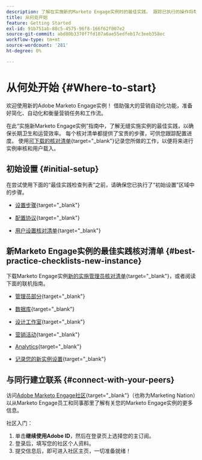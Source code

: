 ```yaml
---
description: 了解在实施新的Marketo Engage实例时的最佳实践。 跟踪已执行的操作将帮助您充分利用Marketo Engage，并为长期卫生和效率设置实例。 作为新管理员，请导航新实例，使用这些指南保持集中和有条不紊。
title: 从何处开始
feature: Getting Started
exl-id: 91b751ab-88c5-4575-96f8-166f62f007e2
source-git-commit: abd80b3370f7fd107a6ae55edfeb17c3eeb358ec
workflow-type: tm+mt
source-wordcount: '281'
ht-degree: 0%

---
```


# 从何处开始 {#Where-to-start}

欢迎使用新的Adobe Marketo Engage实例！ 借助强大的营销自动化功能，准备好简化、自动化和衡量营销任务和工作流。

在此“实施新Marketo Engage实例”指南中，了解无缝实施实例的最佳实践，以确保长期卫生和运营效率。 每个核对清单都提供了宝贵的步骤，可供您跟踪配置进度。 使用[可下载的核对清单](/help/marketo/getting-started/implementing-a-new-marketo-engage-instance/assets/adobe-marketo-engage-new-instance-admin-checklist.xlsx){target="_blank"}记录您所做的工作，以便将来进行实例审核和用户载入。

## 初始设置 {#initial-setup}

在尝试使用下面的“最佳实践检查列表”之前，请确保您已执行了“初始设置”区域中的步骤。

* [设置步骤](/help/marketo/getting-started/initial-setup/setup-steps.md){target="_blank"}

* [配置协议](/help/marketo/getting-started/initial-setup/configure-protocols-for-marketo.md){target="_blank"}

* [用户设置核对清单](/help/marketo/getting-started/initial-setup/user-setup.md){target="_blank"}

## 新Marketo Engage实例的最佳实践核对清单 {#best-practice-checklists-new-instance}

下载Marketo Engage实例[新的实施管理员核对清单](/help/marketo/getting-started/implementing-a-new-marketo-engage-instance/assets/adobe-marketo-engage-new-instance-admin-checklist.xlsx){target="_blank"}，或者阅读下面的联机指南。

* [管理员部分](/help/marketo/getting-started/implementing-a-new-marketo-engage-instance/admin-section-checklist.md){target="_blank"}

* [数据库](/help/marketo/getting-started/implementing-a-new-marketo-engage-instance/database-checklist.md){target="_blank"}

* [设计工作室](/help/marketo/getting-started/implementing-a-new-marketo-engage-instance/design-studio-checklist.md){target="_blank"}

* [营销活动](/help/marketo/getting-started/implementing-a-new-marketo-engage-instance/marketing-activities-checklist.md){target="_blank"}

* [Analytics](/help/marketo/getting-started/implementing-a-new-marketo-engage-instance/analytics-checklist.md){target="_blank"}

* [记录您的新实例设置](/help/marketo/getting-started/implementing-a-new-marketo-engage-instance/document-your-setup.md){target="_blank"}

## 与同行建立联系 {#connect-with-your-peers}

访问[Adobe Marketo Engage社区](https://nation.marketo.com/){target="_blank"}（也称为Marketing Nation）以从Marketo Engage员工和同事那里了解有关您的Marketo Engage实例的更多信息。

社区入门：

1. 单击&#x200B;**继续使用Adobe ID**，然后在登录页上选择您的主订阅。
1. 登录后，填写您的社区个人资料。
1. 提交信息后，即可进入社区主页，一切准备就绪！

